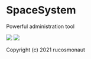 # SpaceSystem
Powerful administration tool

<img src="https://img.shields.io/github/license/rucosmonaut/SpaceSystem?label=license&style=for-the-badge" >
<img src="https://img.shields.io/github/languages/top/rucosmonaut/SpaceSystem?style=for-the-badge" >

Copyright (c) 2021 rucosmonaut
